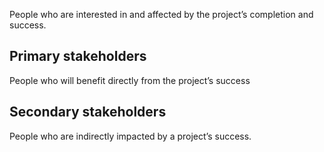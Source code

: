 People who are interested in and affected by the project’s completion and success.

## Primary stakeholders
People who will benefit directly from the project’s success

## Secondary stakeholders
People who are indirectly impacted by a project’s success.